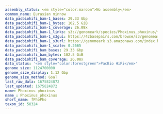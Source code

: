 ```yaml
---
assembly_status: <em style="color:maroon">No assembly</em>
common_name: Eurasian minnow
data_pacbiohifi_bam-1_bases: 29.33 Gbp
data_pacbiohifi_bam-1_bytes: 102.5 GiB
data_pacbiohifi_bam-1_coverage: 26.08x
data_pacbiohifi_bam-1_links: s3://genomeark/species/Phoxinus_phoxinus/fPhoPho1/genomic_data/pacbio_hifi/<br>
data_pacbiohifi_bam-1_s3gui: https://42basepairs.com/browse/s3/genomeark/species/Phoxinus_phoxinus/fPhoPho1/genomic_data/pacbio_hifi/
data_pacbiohifi_bam-1_s3url: https://genomeark.s3.amazonaws.com/index.html?prefix=species/Phoxinus_phoxinus/fPhoPho1/genomic_data/pacbio_hifi/
data_pacbiohifi_bam-1_scale: 0.2665
data_pacbiohifi_bam_bases: 29.33 Gbp
data_pacbiohifi_bam_bytes: 102.5 GiB
data_pacbiohifi_bam_coverage: 26.08x
data_status: '<em style="color:forestgreen">PacBio HiFi</em>'
genome_size: 1124700000
genome_size_display: 1.12 Gbp
genome_size_method: GoaT
last_raw_data: 1675824872
last_updated: 1675824872
name: Phoxinus phoxinus
name_: Phoxinus_phoxinus
short_name: fPhoPho
taxon_id: 58324
---
```

